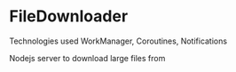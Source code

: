 # FileDownloader

Technologies used WorkManager, Coroutines, Notifications 

Nodejs server to download large files from
